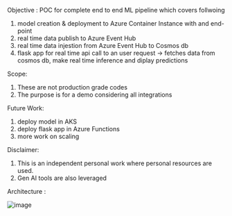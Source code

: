 Objective : POC for complete end to end ML pipeline which covers follwoing

1. model creation & deployment to Azure Container Instance with and end-point
2. real time data publish to Azure Event Hub
3. real time data injestion from Azure Event Hub to Cosmos db
4. flask app for real time api call to an user request -> fetches data from cosmos db, make real time inference and diplay predictions

Scope:

1. These are not production grade codes
2. The purpose is for a demo considering all integrations

Future Work:

1. deploy model in AKS
2. deploy flask app in Azure Functions
3. more work on scaling

Disclaimer: 

1. This is an independent personal work where personal resources are used.
2. Gen AI tools are also leveraged 

Architecture :

![image](https://github.com/user-attachments/assets/b5bbd9d0-a102-41f4-b63e-cb54688d3845)
